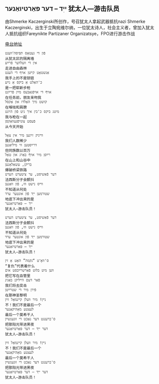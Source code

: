 ## ייׅד – דער פּאַרטיואַנער 犹太人—游击队员
由Shmerke Kaczerginski所创作，号召犹太人拿起武器抵抗nazi
Shmerke Kaczerginski，出生于立陶宛维尔纳，一位犹太诗人，社会主义者，曾加入犹太人抵抗组织Fareynikte Partizaner Organizatsye，FPO进行游击作战

[电台地址](http://music.163.com/dj?id=1369786815&userid=328877362)

    פֿון די געטאָס תפיסה־װענט
    从犹太区的隔离墙
    אין די װעלדער פֿרײַע
    走进自由森林
    אַנשטאָט קײטן אויף די הענט
    我手上的不是锁链
    כ'האַלט אַ ביקס אַ נײַע
    是一把崭新步枪
    אויףֿ די אויפֿגאַבעס מײַן פֿרײַנט
    在任务前，朋友亲吻我
    קושט מיך האַלדז און אַקסל
    在喉咙和肩膀
    מיטנ ביקס כ'בין איך ניט פֿון הײַנט
    我与枪在一起
    פֿעסט צונויפֿגעװאַקסן
    从今天开始

    װײניק זײַנען מיר אין צאָל
    我们人数稀少
    דרײַסטען װי מיליִאָנען
    但同族数以百万
    רײַסן מיר אױףֿ באַרג און טאָל
    在山上和山谷中
    בריקן, עשאַלאָנען
    爆破桥梁铁路
    דער פֿאַשיסט, ער ציטערט הערט
    法西斯分子会颤抖
    װײס נישט װוּ, פֿון װאַנען
    不知道从何处
    שטורמען ייׅד פֿון אונטער ערד
    地底下冲出来的是
    ייׅד – פּאַרטיזאַנער
    犹太人—游击队员！

    דער פֿאַשיסט, ער ציטערט הערט
    法西斯分子会颤抖
    װײס נישט װוּ, פֿון װאַנען
    不知道从何处
    שטורמען ייׅד פֿון אונטער ערד
    地底下冲出来的是
    ייׅד – פּאַרטיזאַנער
    犹太人—游击队员！

    ס'װאָ־ט “נקמה” האָט אַ זין
    “复仇”代表着什么
    װען מיט בלוט פֿאַרשרײַבסט אים
    把它写在血管里
    פֿאַר דעם הײליקן באַגינ
    我们将去突击
    פֿירן מיר די שטרײַטן
    在那神圣黎明
    נײן! מיר װעלן קײנמאָל זײַן
    不！我们不是最后一个
    לעצטע מאָהיקאַנער
    最后一个莫希干人
    ס'ברענגט דער נאַכט די זונענשײַן
    把那阳光带进黑夜
    דער ייׅד – דער פּאַרטיואַנער
    犹太人—游击队员！

    נײן! מיר װעלן קײנמאָל זײַן
    不！我们不是最后一个
    לעצטע מאָהיקאַנער
    最后一个莫希干人
    ס'ברענגט דער נאַכט די זונענשײַן
    把那阳光带进黑夜
    דער ייׅד – דער פּאַרטיואַנער
    犹太人—游击队员！
